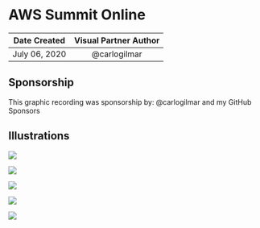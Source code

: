 # AWS Summit Online

| Date Created | Visual Partner Author |
| :----------: |:---------------------:|
|July 06, 2020 | @carlogilmar |

## Sponsorship

This graphic recording was sponsorship by: @carlogilmar and my GitHub Sponsors

## Illustrations

![](https://res.cloudinary.com/carlogilmar/image/upload/v1595971779/illustrations/AWSSummit%20Online/IMG_5849_tqccj2.png)

![](https://res.cloudinary.com/carlogilmar/image/upload/v1595971782/illustrations/AWSSummit%20Online/IMG_5848_ywihgx.png)

![](https://res.cloudinary.com/carlogilmar/image/upload/v1595971783/illustrations/AWSSummit%20Online/IMG_5867_ai7wvr.png)

![](https://res.cloudinary.com/carlogilmar/image/upload/v1595971782/illustrations/AWSSummit%20Online/IMG_5852_ljxpmr.png)

![](https://res.cloudinary.com/carlogilmar/image/upload/v1595971782/illustrations/AWSSummit%20Online/IMG_5851_s0ilyr.png)

